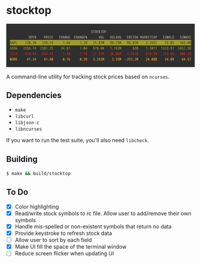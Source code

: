 # stocktop

![](./img/stocktop.png)

A command-line utility for tracking stock prices based on `ncurses`.

## Dependencies

- `make`
- `libcurl`
- `libjson-c`
- `libncurses`

If you want to run the test suite, you'll also need `libcheck`.

## Building 

```bash
$ make && build/stocktop
```

## To Do

- [x] Color highlighting
- [x] Read/write stock symbols to rc file. Allow user to add/remove their own
  symbols
- [x] Handle mis-spelled or non-existent symbols that return no data
- [x] Provide keystroke to refresh stock data
- [ ] Allow user to sort by each field
- [x] Make UI fill the space of the terminal window
- [ ] Reduce screen flicker when updating UI
